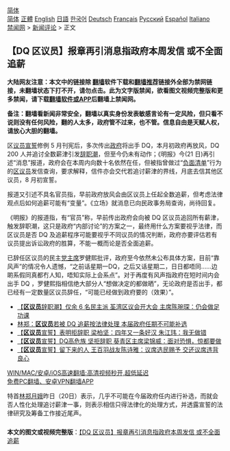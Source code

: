  <!-- 面包屑导航 --> <div class="breadcrumb"><!-- GTranslate: https://gtranslate.io/ -->  <div class="switcher notranslate">  <div class="selected">  <a href="#" onclick="return false;"> 简体</a>  </div>  <div class="option">  <a href="https://www.bannedbook.org" onclick="doGTranslate('zh-CN|zh-CN');jQuery('div.switcher div.selected a').html(jQuery(this).html());return false;" title="简体中文" class="nturl selected"> 简体</a>  <a href="https://www.bannedbook.org/zh-tw/" onclick="doGTranslate('zh-CN|zh-TW');jQuery('div.switcher div.selected a').html(jQuery(this).html());return false;" title="繁體中文" class="nturl"> 正體</a>  <a href="https://www.bannedbook.org/en/" onclick="doGTranslate('zh-CN|en');jQuery('div.switcher div.selected a').html(jQuery(this).html());return false;" title="English" class="nturl"> English</a>  <a href="https://www.bannedbook.org/ja/" onclick="doGTranslate('zh-CN|ja');jQuery('div.switcher div.selected a').html(jQuery(this).html());return false;" title="日本語" class="nturl"> 日語</a>  <a href="https://www.bannedbook.org/ko/" onclick="doGTranslate('zh-CN|ko');jQuery('div.switcher div.selected a').html(jQuery(this).html());return false;" title="한국어" class="nturl"> 한국어</a>  <a href="https://www.bannedbook.org/de/" onclick="doGTranslate('zh-CN|de');jQuery('div.switcher div.selected a').html(jQuery(this).html());return false;" title="Deutsch" class="nturl"> Deutsch</a>  <a href="https://www.bannedbook.org/fr/" onclick="doGTranslate('zh-CN|fr');jQuery('div.switcher div.selected a').html(jQuery(this).html());return false;" title="Français" class="nturl"> Français</a>  <a href="https://www.bannedbook.org/ru/" onclick="doGTranslate('zh-CN|ru');jQuery('div.switcher div.selected a').html(jQuery(this).html());return false;" title="Русский" class="nturl"> Русский</a>  <a href="https://www.bannedbook.org/es/" onclick="doGTranslate('zh-CN|es');jQuery('div.switcher div.selected a').html(jQuery(this).html());return false;" title="Español" class="nturl"> Español</a>  <a href="https://www.bannedbook.org/it/" onclick="doGTranslate('zh-CN|it');jQuery('div.switcher div.selected a').html(jQuery(this).html());return false;" title="Italiano" class="nturl"> Italiano</a>  </div>  </div>      <div class='breadcrumb-sub'><!-- Breadcrumb NavXT 6.3.0 --> <a href="https://www.bannedbook.org/" class="home">禁闻网</a> &gt; <a href="https://www.bannedbook.org/bnews/comments/" class="category">新闻评论</a> &gt; 正文</div></div><h2>【DQ 区议员】报章再引消息指政府本周发信 或不全面追薪</h2> <p class="notice"><b>大陆网友注意：本文中的链接除 <a href="https://github.com/bannedbook/fanqiang" >翻墙</a>软件下载和<a href="https://github.com/killgcd/justmysocks/blob/master/README.md">翻墙推荐</a>链接外全部为禁网链接，未翻墙状态下打不开，请勿点击。此为文字版禁闻，欲看图文视频完整版和更多禁闻，请下载<a href="https://github.com/bannedbook/fanqiang">翻墙软件或APP</a>后翻墙上禁闻网。</p><p>备注：翻墙看新闻非常安全，翻墙以真实身份发表敏感言论有一定风险，但只看不说则没有任何风险，翻的人太多，政府管不过来，也不管。信息自由是天赋人权，请放心大胆的翻墙。</b></p>  <div class="entry">  <p>区<a href="https://www.bannedbook.org/bnews/tag/%e8%ae%ae%e5%91%98/" class="st_tag internal_tag" rel="tag" title="标签 议员 下的日志">议员</a><span class='wp_keywordlink'><a href="https://www.bannedbook.org/forum5/topic17.html" title="宣誓与预言" target="_blank">宣誓</a></span>修例 5 月刊宪后，多次传出<a href="https://www.bannedbook.org/bnews/tag/%e6%94%bf%e5%ba%9c/" class="st_tag internal_tag" rel="tag" title="标签 政府 下的日志">政府</a>将出手 DQ，本月初政府再放风，DQ 200 人并追讨全数薪津引发<a href="https://www.bannedbook.org/bnews/tag/%E8%BE%9E%E8%81%8C%E6%BD%AE/" class="st_tag internal_tag" rel="tag" title="标签 辞职潮 下的日志">辞职潮</a>，但至今仍未有动作；《明报》今(21 日)再引述“消息”报道，政府会在本周内向数十名依然在任，但被指曾做过“<a href="https://www.bannedbook.org/bnews/tag/%E8%B4%9F%E9%9D%A2%E6%B8%85%E5%8D%95/" class="st_tag internal_tag" rel="tag" title="标签 负面清单 下的日志">负面清单</a>”行为的<a href="https://www.bannedbook.org/bnews/tag/%E5%8C%BA%E8%AE%AE%E5%91%98/" class="st_tag internal_tag" rel="tag" title="标签 区议员 下的日志">区议员</a>发信查询，要求解释，信件亦会交代若追讨薪津的界线，月底去信其他区议员，8 月初宣誓。</p> <p>报道又引述不具名官员指，早前政府放风会由区议员上任起全数追薪，但考虑法律观点后如何追薪可能有“变量”。《立场》就消息已向民政事务局查询，尚待回复。</p>  <p>《明报》的报道指，有“官员”称，早前传出政府会向被 DQ 区议员追回所有薪津，触发辞职潮，这只是政府“内部讨论”的方案之一，最终用什么方案要视乎法律，而区议员是否 DQ 及追薪程序可能要视乎不同议员的情况判断，政府亦要评估若有议员提出诉讼政府的胜算，不能一概而论是否全面追薪。</p> <p>已辞任区议员的民主<a href="https://www.bannedbook.org/bnews/tag/%E5%85%9A%E4%B8%BB%E5%B8%AD/" class="st_tag internal_tag" rel="tag" title="标签 党主席 下的日志">党主席</a>罗健熙批评，政府至今依然未公布具体方案，目前“靠风声”的情况令人遗憾，“之前话星期一DQ，之后又话星期二，日日都唔同……边啲系假同真都冇人知，唔知实际上会系点”。对于再度有风声指政府在短时间内会出手 DQ ，罗健熙指相信绝大部分人“想做决定的都做晒”，无论政府是否出手，都已经有一定数量区议员辞任，“可能已经做到政府要的（效果）”。</p>  <ul class='op-related-articles' title='相关阅读'> <li><a href='https://www.bannedbook.org/bnews/comments/20210720/1590780.html' target='_blank'>【<b>区议员</b>辞职潮】仅余 6 名民主派 荃湾区议会开大会 主席陈琬琛：仍会做足功课</a></li> <li><a href='https://www.bannedbook.org/bnews/comments/20210720/1590667.html' target='_blank'>林郑：<b>区议员</b>若被 DQ 追薪按法律处理 本届政府任期不可能补选</a></li> <li><a href='https://www.bannedbook.org/bnews/comments/20210720/1590301.html' target='_blank'>【<b>区议员</b>宣誓】表明拒辞职 梁柏坚：四年又一条好汉 朱江玮：我无做错</a></li> <li><a href='https://www.bannedbook.org/bnews/comments/20210719/1589712.html' target='_blank'>【<b>区议员</b>宣誓】DQ高危族 坚拒辞职 葵青区主席梁锦威：面对恐惧，惊都要做</a></li> <li><a href='https://www.bannedbook.org/bnews/comments/20210718/1589543.html' target='_blank'>【<b>区议员</b>宣誓】留下来的人 王百羽战友陈诗雅：议席选民赐予 交还议席违背良心</a></li> </ul> <p class="texttj"> <a href="https://github.com/bannedbook/fanqiang/wiki/V2ray%E6%9C%BA%E5%9C%BA" target="_blank">WIN/MAC/安卓/iOS高速翻墙:高清视频秒开,超低延迟</a><br/> <a href="https://github.com/bannedbook/fanqiang/wiki/%E7%A6%81%E9%97%BB%E7%BD%91%E5%AE%89%E5%8D%93%E7%BF%BB%E5%A2%99%E6%96%B0%E9%97%BBAPP" target="_blank">免费PC翻墙、安卓VPN翻墙APP</a></p><p>特首<a href="https://www.bannedbook.org/bnews/tag/%e6%9e%97%e9%83%91%e6%9c%88%e5%a8%a5/" class="st_tag internal_tag" rel="tag" title="标签 林郑月娥 下的日志">林郑月娥</a>昨日（20日）表示，几乎不可能在今届政府任内进行补选，而就会否人性化处理追讨薪津一事，则表示相信只得法律化的处理方式，并透露宣誓的法律研究及筹备工作接近尾声。</p> <a name='sharetosocial'></a>  <div style="margin-bottom:5px;padding-bottom:5px;clear:both"> <div id="archive-pix-1" class="banner-ads"> <!-- AuctionX Display platform tag START --> <div id="26318x728x90x621x_ADSLOT2" clicktrack="%%CLICK_URL_ESC%%"></div> <!-- AuctionX Display platform tag END --> </div> <div id="archive-pix-2" class="banner-ads"> <!-- AuctionX Display platform tag START --> <div id="26315x300x250x621x_ADSLOT2" clicktrack="%%CLICK_URL_ESC%%"></div> <!-- AuctionX Display platform tag END --> </div> </div>  <div id="archive-pix-1" class="banner-ads"> <!-- AuctionX Display platform tag START --> <div id="26318x728x90x621x_ADSLOT3" clicktrack="%%CLICK_URL_ESC%%"></div> <!-- AuctionX Display platform tag END --> </div> <div><b>本文的图文或视频完整版</b>：<a href='https://www.bannedbook.org/bnews/comments/20210721/1591288.html'>【DQ 区议员】报章再引消息指政府本周发信 或不全面追薪</a></div>  </div><!--END ENTRY--> 